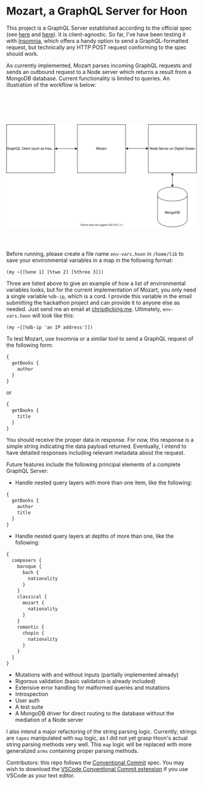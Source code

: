 # Mozart, a GraphQL Server for Hoon

This project is a GraphQL Server established according to the official spec (see [here](https://github.com/graphql/graphql-spec) and [here](https://spec.graphql.org/June2018/)). It is client-agnostic. So far, I've have been testing it with [Insomnia](https://insomnia.rest/), which offers a handy option to send a GraphQL-formatted request, but technically any HTTP POST request conforming to the spec should work.

As currently implemented, Mozart parses incoming GraphQL requests and sends an outbound request to a Node server which returns a result from a MongoDB database. Current functionality is limited to queries. An illustration of the workflow is below:

<br></br>
<br></br>
<p align="center">
  <img align="center" src="mozart_flowchart.svg" alt="Mozart Flowchart">
</p>
<br></br>

Before running, please create a file name `env-vars.hoon` in `/home/lib` to save your environmental variables in a map in the following format:

```
(my ~[[%one 1] [%two 2] [%three 3]])
```

Three are listed above to give an example of how a list of environmental variables looks, but for the current implementation of Mozart, you only need a single variable `%db-ip`, which is a cord. I provide this variable in the email submitting the hackathon project and can provide it to anyone else as needed. Just send me an email at chris@cking.me. Ultimately, `env-vars.hoon` will look like this:

```
(my ~[[%db-ip 'an IP address']])
```

To test Mozart, use Insomnia or a similar tool to send a GraphQL request of the following form:

```
{
  getBooks {
    author
  }
}
```

or

```
{
  getBooks {
    title
  }
}
```

You should receive the proper data in response. For now, this response is a simple string indicating the data payload returned. Eventually, I intend to have detailed responses including relevant metadata about the request.

Future features include the following principal elements of a complete GraphQL Server:

*  Handle nested query layers with more than one item, like the following:

  ```
  {
    getBooks {
      author
      title
    }
  }
  ```
*  Handle nested query layers at depths of more than one, like the following:

  ```
  {
    composers {
      baroque {
        bach {
          nationality
        }
      }
      classical {
        mozart {
          nationality
        }
      }
      romantic {
        chopin {
          nationality
        }
      }
    }
  }
  ```

*  Mutations with and without inputs (partially implemented already)
*  Rigorous validation (basic validation is already included)
*  Extensive error handling for malformed queries and mutations
*  Introspection
*  User auth
*  A test suite
*  A MongoDB driver for direct routing to the database without the mediation of a Node server

I also intend a major refactoring of the string parsing logic. Currently, strings are `tapes` manipulated with `map` logic, as I did not yet grasp Hoon's actual string parsing methods very well. This `map` logic will be replaced with more generalized `arms` containing proper parsing methods. 

Contributors: this repo follows the [Conventional Commit](https://www.conventionalcommits.org/) spec. You may wish to download the [VSCode Conventional Commit extension](https://marketplace.visualstudio.com/items?itemName=vivaxy.vscode-conventional-commits) if you use VSCode as your text editor.
